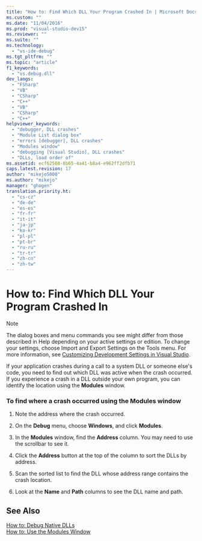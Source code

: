 ```yaml
---
title: "How to: Find Which DLL Your Program Crashed In | Microsoft Docs"
ms.custom: ""
ms.date: "11/04/2016"
ms.prod: "visual-studio-dev15"
ms.reviewer: ""
ms.suite: ""
ms.technology: 
  - "vs-ide-debug"
ms.tgt_pltfrm: ""
ms.topic: "article"
f1_keywords: 
  - "vs.debug.dll"
dev_langs: 
  - "FSharp"
  - "VB"
  - "CSharp"
  - "C++"
  - "VB"
  - "CSharp"
  - "C++"
helpviewer_keywords: 
  - "debugger, DLL crashes"
  - "Module List dialog box"
  - "errors [debugger], DLL crashes"
  - "Modules window"
  - "debugging [Visual Studio], DLL crashes"
  - "DLLs, load order of"
ms.assetid: ecf62568-8b65-4a41-b8a4-e962ff2dfb71
caps.latest.revision: 17
author: "mikejo5000"
ms.author: "mikejo"
manager: "ghogen"
translation.priority.ht: 
  - "cs-cz"
  - "de-de"
  - "es-es"
  - "fr-fr"
  - "it-it"
  - "ja-jp"
  - "ko-kr"
  - "pl-pl"
  - "pt-br"
  - "ru-ru"
  - "tr-tr"
  - "zh-cn"
  - "zh-tw"
---
```

# How to: Find Which DLL Your Program Crashed In
> [!NOTE]
>  The dialog boxes and menu commands you see might differ from those described in Help depending on your active settings or edition. To change your settings, choose Import and Export Settings on the Tools menu. For more information, see [Customizing Development Settings in Visual Studio](http://msdn.microsoft.com/en-us/22c4debb-4e31-47a8-8f19-16f328d7dcd3).  
  
 If your application crashes during a call to a system DLL or someone else's code, you need to find out which DLL was active when the crash occurred. If you experience a crash in a DLL outside your own program, you can identify the location using the **Modules** window.  
  
### To find where a crash occurred using the Modules window  
  
1.  Note the address where the crash occurred.  
  
2.  On the **Debug** menu, choose **Windows**, and click **Modules**.  
  
3.  In the **Modules** window, find the **Address** column. You may need to use the scrollbar to see it.  
  
4.  Click the **Address** button at the top of the column to sort the DLLs by address.  
  
5.  Scan the sorted list to find the DLL whose address range contains the crash location.  
  
6.  Look at the **Name** and **Path** columns to see the DLL name and path.  
  
## See Also  
 [How to: Debug Native DLLs](../debugger/how-to-debug-native-dlls.md)   
 [How to: Use the Modules Window](../debugger/how-to-use-the-modules-window.md)